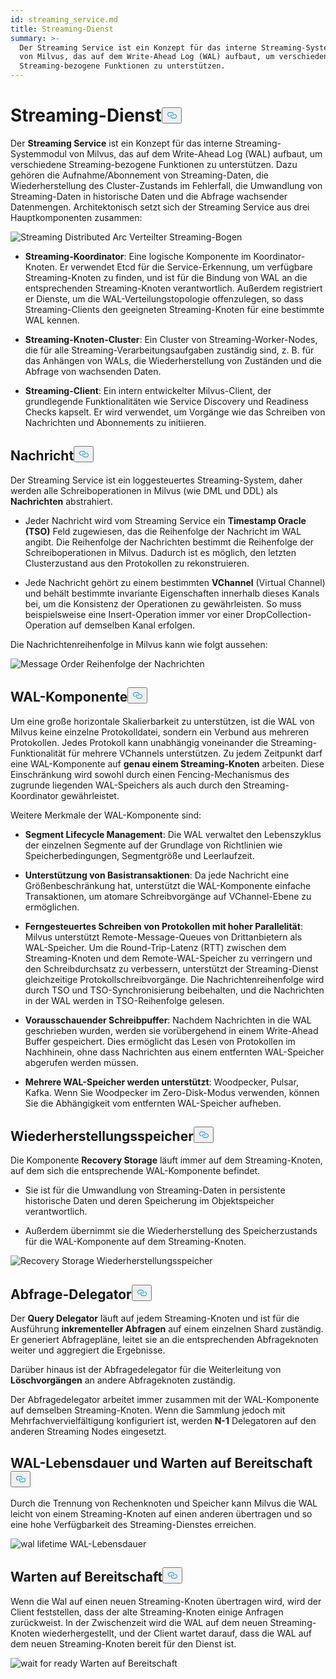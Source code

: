 ```yaml
---
id: streaming_service.md
title: Streaming-Dienst
summary: >-
  Der Streaming Service ist ein Konzept für das interne Streaming-Systemmodul
  von Milvus, das auf dem Write-Ahead Log (WAL) aufbaut, um verschiedene
  Streaming-bezogene Funktionen zu unterstützen.
---
```

<h1 id="Streaming-Service" class="common-anchor-header">Streaming-Dienst<button data-href="#Streaming-Service" class="anchor-icon" translate="no">
      <svg translate="no"
        aria-hidden="true"
        focusable="false"
        height="20"
        version="1.1"
        viewBox="0 0 16 16"
        width="16"
      >
        <path
          fill="#0092E4"
          fill-rule="evenodd"
          d="M4 9h1v1H4c-1.5 0-3-1.69-3-3.5S2.55 3 4 3h4c1.45 0 3 1.69 3 3.5 0 1.41-.91 2.72-2 3.25V8.59c.58-.45 1-1.27 1-2.09C10 5.22 8.98 4 8 4H4c-.98 0-2 1.22-2 2.5S3 9 4 9zm9-3h-1v1h1c1 0 2 1.22 2 2.5S13.98 12 13 12H9c-.98 0-2-1.22-2-2.5 0-.83.42-1.64 1-2.09V6.25c-1.09.53-2 1.84-2 3.25C6 11.31 7.55 13 9 13h4c1.45 0 3-1.69 3-3.5S14.5 6 13 6z"
        ></path>
      </svg>
    </button></h1><p>Der <strong>Streaming Service</strong> ist ein Konzept für das interne Streaming-Systemmodul von Milvus, das auf dem Write-Ahead Log (WAL) aufbaut, um verschiedene Streaming-bezogene Funktionen zu unterstützen. Dazu gehören die Aufnahme/Abonnement von Streaming-Daten, die Wiederherstellung des Cluster-Zustands im Fehlerfall, die Umwandlung von Streaming-Daten in historische Daten und die Abfrage wachsender Datenmengen. Architektonisch setzt sich der Streaming Service aus drei Hauptkomponenten zusammen:</p>
<p>
  
   <span class="img-wrapper"> <img translate="no" src="/docs/v2.6.x/assets/streaming_distributed_arch.png" alt="Streaming Distributed Arc" class="doc-image" id="streaming-distributed-arc" />
   </span> <span class="img-wrapper"> <span>Verteilter Streaming-Bogen</span> </span></p>
<ul>
<li><p><strong>Streaming-Koordinator</strong>: Eine logische Komponente im Koordinator-Knoten. Er verwendet Etcd für die Service-Erkennung, um verfügbare Streaming-Knoten zu finden, und ist für die Bindung von WAL an die entsprechenden Streaming-Knoten verantwortlich. Außerdem registriert er Dienste, um die WAL-Verteilungstopologie offenzulegen, so dass Streaming-Clients den geeigneten Streaming-Knoten für eine bestimmte WAL kennen.</p></li>
<li><p><strong>Streaming-Knoten-Cluster</strong>: Ein Cluster von Streaming-Worker-Nodes, die für alle Streaming-Verarbeitungsaufgaben zuständig sind, z. B. für das Anhängen von WALs, die Wiederherstellung von Zuständen und die Abfrage von wachsenden Daten.</p></li>
<li><p><strong>Streaming-Client</strong>: Ein intern entwickelter Milvus-Client, der grundlegende Funktionalitäten wie Service Discovery und Readiness Checks kapselt. Er wird verwendet, um Vorgänge wie das Schreiben von Nachrichten und Abonnements zu initiieren.</p></li>
</ul>
<h2 id="Message" class="common-anchor-header">Nachricht<button data-href="#Message" class="anchor-icon" translate="no">
      <svg translate="no"
        aria-hidden="true"
        focusable="false"
        height="20"
        version="1.1"
        viewBox="0 0 16 16"
        width="16"
      >
        <path
          fill="#0092E4"
          fill-rule="evenodd"
          d="M4 9h1v1H4c-1.5 0-3-1.69-3-3.5S2.55 3 4 3h4c1.45 0 3 1.69 3 3.5 0 1.41-.91 2.72-2 3.25V8.59c.58-.45 1-1.27 1-2.09C10 5.22 8.98 4 8 4H4c-.98 0-2 1.22-2 2.5S3 9 4 9zm9-3h-1v1h1c1 0 2 1.22 2 2.5S13.98 12 13 12H9c-.98 0-2-1.22-2-2.5 0-.83.42-1.64 1-2.09V6.25c-1.09.53-2 1.84-2 3.25C6 11.31 7.55 13 9 13h4c1.45 0 3-1.69 3-3.5S14.5 6 13 6z"
        ></path>
      </svg>
    </button></h2><p>Der Streaming Service ist ein loggesteuertes Streaming-System, daher werden alle Schreiboperationen in Milvus (wie DML und DDL) als <strong>Nachrichten</strong> abstrahiert.</p>
<ul>
<li><p>Jeder Nachricht wird vom Streaming Service ein <strong>Timestamp Oracle (TSO)</strong> Feld zugewiesen, das die Reihenfolge der Nachricht im WAL angibt. Die Reihenfolge der Nachrichten bestimmt die Reihenfolge der Schreiboperationen in Milvus. Dadurch ist es möglich, den letzten Clusterzustand aus den Protokollen zu rekonstruieren.</p></li>
<li><p>Jede Nachricht gehört zu einem bestimmten <strong>VChannel</strong> (Virtual Channel) und behält bestimmte invariante Eigenschaften innerhalb dieses Kanals bei, um die Konsistenz der Operationen zu gewährleisten. So muss beispielsweise eine Insert-Operation immer vor einer DropCollection-Operation auf demselben Kanal erfolgen.</p></li>
</ul>
<p>Die Nachrichtenreihenfolge in Milvus kann wie folgt aussehen:</p>
<p>
  
   <span class="img-wrapper"> <img translate="no" src="/docs/v2.6.x/assets/message_order.png" alt="Message Order" class="doc-image" id="message-order" />
   </span> <span class="img-wrapper"> <span>Reihenfolge der Nachrichten</span> </span></p>
<h2 id="WAL-Component" class="common-anchor-header">WAL-Komponente<button data-href="#WAL-Component" class="anchor-icon" translate="no">
      <svg translate="no"
        aria-hidden="true"
        focusable="false"
        height="20"
        version="1.1"
        viewBox="0 0 16 16"
        width="16"
      >
        <path
          fill="#0092E4"
          fill-rule="evenodd"
          d="M4 9h1v1H4c-1.5 0-3-1.69-3-3.5S2.55 3 4 3h4c1.45 0 3 1.69 3 3.5 0 1.41-.91 2.72-2 3.25V8.59c.58-.45 1-1.27 1-2.09C10 5.22 8.98 4 8 4H4c-.98 0-2 1.22-2 2.5S3 9 4 9zm9-3h-1v1h1c1 0 2 1.22 2 2.5S13.98 12 13 12H9c-.98 0-2-1.22-2-2.5 0-.83.42-1.64 1-2.09V6.25c-1.09.53-2 1.84-2 3.25C6 11.31 7.55 13 9 13h4c1.45 0 3-1.69 3-3.5S14.5 6 13 6z"
        ></path>
      </svg>
    </button></h2><p>Um eine große horizontale Skalierbarkeit zu unterstützen, ist die WAL von Milvus keine einzelne Protokolldatei, sondern ein Verbund aus mehreren Protokollen. Jedes Protokoll kann unabhängig voneinander die Streaming-Funktionalität für mehrere VChannels unterstützen. Zu jedem Zeitpunkt darf eine WAL-Komponente auf <strong>genau einem Streaming-Knoten</strong> arbeiten. Diese Einschränkung wird sowohl durch einen Fencing-Mechanismus des zugrunde liegenden WAL-Speichers als auch durch den Streaming-Koordinator gewährleistet.</p>
<p>Weitere Merkmale der WAL-Komponente sind:</p>
<ul>
<li><p><strong>Segment Lifecycle Management</strong>: Die WAL verwaltet den Lebenszyklus der einzelnen Segmente auf der Grundlage von Richtlinien wie Speicherbedingungen, Segmentgröße und Leerlaufzeit.</p></li>
<li><p><strong>Unterstützung von Basistransaktionen</strong>: Da jede Nachricht eine Größenbeschränkung hat, unterstützt die WAL-Komponente einfache Transaktionen, um atomare Schreibvorgänge auf VChannel-Ebene zu ermöglichen.</p></li>
<li><p><strong>Ferngesteuertes Schreiben von Protokollen mit hoher Parallelität</strong>: Milvus unterstützt Remote-Message-Queues von Drittanbietern als WAL-Speicher. Um die Round-Trip-Latenz (RTT) zwischen dem Streaming-Knoten und dem Remote-WAL-Speicher zu verringern und den Schreibdurchsatz zu verbessern, unterstützt der Streaming-Dienst gleichzeitige Protokollschreibvorgänge. Die Nachrichtenreihenfolge wird durch TSO und TSO-Synchronisierung beibehalten, und die Nachrichten in der WAL werden in TSO-Reihenfolge gelesen.</p></li>
<li><p><strong>Vorausschauender Schreibpuffer</strong>: Nachdem Nachrichten in die WAL geschrieben wurden, werden sie vorübergehend in einem Write-Ahead Buffer gespeichert. Dies ermöglicht das Lesen von Protokollen im Nachhinein, ohne dass Nachrichten aus einem entfernten WAL-Speicher abgerufen werden müssen.</p></li>
<li><p><strong>Mehrere WAL-Speicher werden unterstützt</strong>: Woodpecker, Pulsar, Kafka. Wenn Sie Woodpecker im Zero-Disk-Modus verwenden, können Sie die Abhängigkeit vom entfernten WAL-Speicher aufheben.</p></li>
</ul>
<h2 id="Recovery-Storage" class="common-anchor-header">Wiederherstellungsspeicher<button data-href="#Recovery-Storage" class="anchor-icon" translate="no">
      <svg translate="no"
        aria-hidden="true"
        focusable="false"
        height="20"
        version="1.1"
        viewBox="0 0 16 16"
        width="16"
      >
        <path
          fill="#0092E4"
          fill-rule="evenodd"
          d="M4 9h1v1H4c-1.5 0-3-1.69-3-3.5S2.55 3 4 3h4c1.45 0 3 1.69 3 3.5 0 1.41-.91 2.72-2 3.25V8.59c.58-.45 1-1.27 1-2.09C10 5.22 8.98 4 8 4H4c-.98 0-2 1.22-2 2.5S3 9 4 9zm9-3h-1v1h1c1 0 2 1.22 2 2.5S13.98 12 13 12H9c-.98 0-2-1.22-2-2.5 0-.83.42-1.64 1-2.09V6.25c-1.09.53-2 1.84-2 3.25C6 11.31 7.55 13 9 13h4c1.45 0 3-1.69 3-3.5S14.5 6 13 6z"
        ></path>
      </svg>
    </button></h2><p>Die Komponente <strong>Recovery Storage</strong> läuft immer auf dem Streaming-Knoten, auf dem sich die entsprechende WAL-Komponente befindet.</p>
<ul>
<li><p>Sie ist für die Umwandlung von Streaming-Daten in persistente historische Daten und deren Speicherung im Objektspeicher verantwortlich.</p></li>
<li><p>Außerdem übernimmt sie die Wiederherstellung des Speicherzustands für die WAL-Komponente auf dem Streaming-Knoten.</p></li>
</ul>
<p>
  
   <span class="img-wrapper"> <img translate="no" src="/docs/v2.6.x/assets/recovery_storage.png" alt="Recovery Storage" class="doc-image" id="recovery-storage" />
   </span> <span class="img-wrapper"> <span>Wiederherstellungsspeicher</span> </span></p>
<h2 id="Query-Delegator" class="common-anchor-header">Abfrage-Delegator<button data-href="#Query-Delegator" class="anchor-icon" translate="no">
      <svg translate="no"
        aria-hidden="true"
        focusable="false"
        height="20"
        version="1.1"
        viewBox="0 0 16 16"
        width="16"
      >
        <path
          fill="#0092E4"
          fill-rule="evenodd"
          d="M4 9h1v1H4c-1.5 0-3-1.69-3-3.5S2.55 3 4 3h4c1.45 0 3 1.69 3 3.5 0 1.41-.91 2.72-2 3.25V8.59c.58-.45 1-1.27 1-2.09C10 5.22 8.98 4 8 4H4c-.98 0-2 1.22-2 2.5S3 9 4 9zm9-3h-1v1h1c1 0 2 1.22 2 2.5S13.98 12 13 12H9c-.98 0-2-1.22-2-2.5 0-.83.42-1.64 1-2.09V6.25c-1.09.53-2 1.84-2 3.25C6 11.31 7.55 13 9 13h4c1.45 0 3-1.69 3-3.5S14.5 6 13 6z"
        ></path>
      </svg>
    </button></h2><p>Der <strong>Query Delegator</strong> läuft auf jedem Streaming-Knoten und ist für die Ausführung <strong>inkrementeller Abfragen</strong> auf einem einzelnen Shard zuständig. Er generiert Abfragepläne, leitet sie an die entsprechenden Abfrageknoten weiter und aggregiert die Ergebnisse.</p>
<p>Darüber hinaus ist der Abfragedelegator für die Weiterleitung von <strong>Löschvorgängen</strong> an andere Abfrageknoten zuständig.</p>
<p>Der Abfragedelegator arbeitet immer zusammen mit der WAL-Komponente auf demselben Streaming-Knoten. Wenn die Sammlung jedoch mit Mehrfachvervielfältigung konfiguriert ist, werden <strong>N-1</strong> Delegatoren auf den anderen Streaming Nodes eingesetzt.</p>
<h2 id="WAL-Lifetime-and-Wait-for-Ready" class="common-anchor-header">WAL-Lebensdauer und Warten auf Bereitschaft<button data-href="#WAL-Lifetime-and-Wait-for-Ready" class="anchor-icon" translate="no">
      <svg translate="no"
        aria-hidden="true"
        focusable="false"
        height="20"
        version="1.1"
        viewBox="0 0 16 16"
        width="16"
      >
        <path
          fill="#0092E4"
          fill-rule="evenodd"
          d="M4 9h1v1H4c-1.5 0-3-1.69-3-3.5S2.55 3 4 3h4c1.45 0 3 1.69 3 3.5 0 1.41-.91 2.72-2 3.25V8.59c.58-.45 1-1.27 1-2.09C10 5.22 8.98 4 8 4H4c-.98 0-2 1.22-2 2.5S3 9 4 9zm9-3h-1v1h1c1 0 2 1.22 2 2.5S13.98 12 13 12H9c-.98 0-2-1.22-2-2.5 0-.83.42-1.64 1-2.09V6.25c-1.09.53-2 1.84-2 3.25C6 11.31 7.55 13 9 13h4c1.45 0 3-1.69 3-3.5S14.5 6 13 6z"
        ></path>
      </svg>
    </button></h2><p>Durch die Trennung von Rechenknoten und Speicher kann Milvus die WAL leicht von einem Streaming-Knoten auf einen anderen übertragen und so eine hohe Verfügbarkeit des Streaming-Dienstes erreichen.</p>
<p>
  
   <span class="img-wrapper"> <img translate="no" src="/docs/v2.6.x/assets/wal_lifetime.png" alt="wal lifetime" class="doc-image" id="wal-lifetime" />
   </span> <span class="img-wrapper"> <span>WAL-Lebensdauer</span> </span></p>
<h2 id="Wait-for-Ready" class="common-anchor-header">Warten auf Bereitschaft<button data-href="#Wait-for-Ready" class="anchor-icon" translate="no">
      <svg translate="no"
        aria-hidden="true"
        focusable="false"
        height="20"
        version="1.1"
        viewBox="0 0 16 16"
        width="16"
      >
        <path
          fill="#0092E4"
          fill-rule="evenodd"
          d="M4 9h1v1H4c-1.5 0-3-1.69-3-3.5S2.55 3 4 3h4c1.45 0 3 1.69 3 3.5 0 1.41-.91 2.72-2 3.25V8.59c.58-.45 1-1.27 1-2.09C10 5.22 8.98 4 8 4H4c-.98 0-2 1.22-2 2.5S3 9 4 9zm9-3h-1v1h1c1 0 2 1.22 2 2.5S13.98 12 13 12H9c-.98 0-2-1.22-2-2.5 0-.83.42-1.64 1-2.09V6.25c-1.09.53-2 1.84-2 3.25C6 11.31 7.55 13 9 13h4c1.45 0 3-1.69 3-3.5S14.5 6 13 6z"
        ></path>
      </svg>
    </button></h2><p>Wenn die Wal auf einen neuen Streaming-Knoten übertragen wird, wird der Client feststellen, dass der alte Streaming-Knoten einige Anfragen zurückweist. In der Zwischenzeit wird die WAL auf dem neuen Streaming-Knoten wiederhergestellt, und der Client wartet darauf, dass die WAL auf dem neuen Streaming-Knoten bereit für den Dienst ist.</p>
<p>
  
   <span class="img-wrapper"> <img translate="no" src="/docs/v2.6.x/assets/streaming_wait_for_ready.png" alt="wait for ready" class="doc-image" id="wait-for-ready" />
   </span> <span class="img-wrapper"> <span>Warten auf Bereitschaft</span> </span></p>
